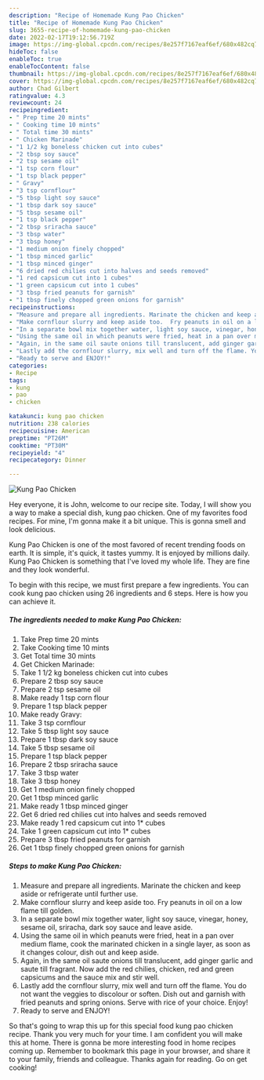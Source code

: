 ```yaml
---
description: "Recipe of Homemade Kung Pao Chicken"
title: "Recipe of Homemade Kung Pao Chicken"
slug: 3655-recipe-of-homemade-kung-pao-chicken
date: 2022-02-17T19:12:56.719Z
image: https://img-global.cpcdn.com/recipes/8e257f7167eaf6ef/680x482cq70/kung-pao-chicken-recipe-main-photo.jpg
hideToc: false
enableToc: true
enableTocContent: false
thumbnail: https://img-global.cpcdn.com/recipes/8e257f7167eaf6ef/680x482cq70/kung-pao-chicken-recipe-main-photo.jpg
cover: https://img-global.cpcdn.com/recipes/8e257f7167eaf6ef/680x482cq70/kung-pao-chicken-recipe-main-photo.jpg
author: Chad Gilbert
ratingvalue: 4.3
reviewcount: 24
recipeingredient:
- " Prep time 20 mints"
- " Cooking time 10 mints"
- " Total time 30 mints"
- " Chicken Marinade"
- "1 1/2 kg boneless chicken cut into cubes"
- "2 tbsp soy sauce"
- "2 tsp sesame oil"
- "1 tsp corn flour"
- "1 tsp black pepper"
- " Gravy"
- "3 tsp cornflour"
- "5 tbsp light soy sauce"
- "1 tbsp dark soy sauce"
- "5 tbsp sesame oil"
- "1 tsp black pepper"
- "2 tbsp sriracha sauce"
- "3 tbsp water"
- "3 tbsp honey"
- "1 medium onion finely chopped"
- "1 tbsp minced garlic"
- "1 tbsp minced ginger"
- "6 dried red chilies cut into halves and seeds removed"
- "1 red capsicum cut into 1 cubes"
- "1 green capsicum cut into 1 cubes"
- "3 tbsp fried peanuts for garnish"
- "1 tbsp finely chopped green onions for garnish"
recipeinstructions:
- "Measure and prepare all ingredients. Marinate the chicken and keep aside or refrigerate until further use."
- "Make cornflour slurry and keep aside too.  Fry peanuts in oil on a low flame till golden."
- "In a separate bowl mix together water, light soy sauce, vinegar, honey, sesame oil, sriracha, dark soy sauce and leave aside."
- "Using the same oil in which peanuts were fried, heat in a pan over medium flame, cook the marinated chicken in a single layer, as soon as it changes colour, dish out and keep aside."
- "Again, in the same oil saute onions till translucent, add ginger garlic and saute till fragrant. Now add the red chilies, chicken, red and green capsicums and the sauce mix and stir well."
- "Lastly add the cornflour slurry, mix well and turn off the flame. You do not want the veggies to discolour or soften. Dish out and garnish with fried peanuts and spring onions.  Serve with rice of your choice. Enjoy!"
- "Ready to serve and ENJOY!"
categories:
- Recipe
tags:
- kung
- pao
- chicken

katakunci: kung pao chicken 
nutrition: 238 calories
recipecuisine: American
preptime: "PT26M"
cooktime: "PT30M"
recipeyield: "4"
recipecategory: Dinner

---
```



![Kung Pao Chicken](https://img-global.cpcdn.com/recipes/8e257f7167eaf6ef/680x482cq70/kung-pao-chicken-recipe-main-photo.jpg)

Hey everyone, it is John, welcome to our recipe site. Today, I will show you a way to make a special dish, kung pao chicken. One of my favorites food recipes. For mine, I'm gonna make it a bit unique. This is gonna smell and look delicious.



Kung Pao Chicken is one of the most favored of recent trending foods on earth. It is simple, it's quick, it tastes yummy. It is enjoyed by millions daily. Kung Pao Chicken is something that I've loved my whole life. They are fine and they look wonderful.


To begin with this recipe, we must first prepare a few ingredients. You can cook kung pao chicken using 26 ingredients and 6 steps. Here is how you can achieve it.

<!--inarticleads1-->

##### The ingredients needed to make Kung Pao Chicken:

1. Take  Prep time 20 mints
1. Take  Cooking time 10 mints
1. Get  Total time 30 mints
1. Get  Chicken Marinade:
1. Take 1 1/2 kg boneless chicken cut into cubes
1. Prepare 2 tbsp soy sauce
1. Prepare 2 tsp sesame oil
1. Make ready 1 tsp corn flour
1. Prepare 1 tsp black pepper
1. Make ready  Gravy:
1. Take 3 tsp cornflour
1. Take 5 tbsp light soy sauce
1. Prepare 1 tbsp dark soy sauce
1. Take 5 tbsp sesame oil
1. Prepare 1 tsp black pepper
1. Prepare 2 tbsp sriracha sauce
1. Take 3 tbsp water
1. Take 3 tbsp honey
1. Get 1 medium onion finely chopped
1. Get 1 tbsp minced garlic
1. Make ready 1 tbsp minced ginger
1. Get 6 dried red chilies cut into halves and seeds removed
1. Make ready 1 red capsicum cut into 1* cubes
1. Take 1 green capsicum cut into 1* cubes
1. Prepare 3 tbsp fried peanuts for garnish
1. Get 1 tbsp finely chopped green onions for garnish




<!--inarticleads2-->

##### Steps to make Kung Pao Chicken:

1. Measure and prepare all ingredients. Marinate the chicken and keep aside or refrigerate until further use.
1. Make cornflour slurry and keep aside too.  Fry peanuts in oil on a low flame till golden.
1. In a separate bowl mix together water, light soy sauce, vinegar, honey, sesame oil, sriracha, dark soy sauce and leave aside.
1. Using the same oil in which peanuts were fried, heat in a pan over medium flame, cook the marinated chicken in a single layer, as soon as it changes colour, dish out and keep aside.
1. Again, in the same oil saute onions till translucent, add ginger garlic and saute till fragrant. Now add the red chilies, chicken, red and green capsicums and the sauce mix and stir well.
1. Lastly add the cornflour slurry, mix well and turn off the flame. You do not want the veggies to discolour or soften. Dish out and garnish with fried peanuts and spring onions.  Serve with rice of your choice. Enjoy!
1. Ready to serve and ENJOY!



So that's going to wrap this up for this special food kung pao chicken recipe. Thank you very much for your time. I am confident you will make this at home. There is gonna be more interesting food in home recipes coming up. Remember to bookmark this page in your browser, and share it to your family, friends and colleague. Thanks again for reading. Go on get cooking!

